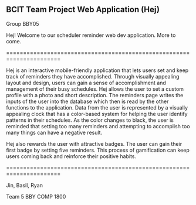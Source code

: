 ## BCIT Team Project Web Application (Hej)
Group BBY05

Hej! Welcome to our scheduler reminder web dev application. More to come. 

======================================================================

Hej is an interactive mobile-friendly application that lets users set and keep track of reminders they have accomplished. Through visually appealing layout and design, users can gain a sense of accomplishment and management of their busy schedules. Hej allows the user to set a custom profile with a photo and short description. The reminders page writes the inputs of the user into the database which then is read by the other functions to the application. Data from the user is represented by a visually appealing clock that has a color-based system for helping the user identify patterns in their schedules. As the color changes to black, the user is reminded that setting too many reminders and attempting to accomplish too many things can have a negative result. 


Hej also rewards the user with attractive badges. The user can gain their first badge by setting five reminders. This process of gamification can keep users coming back and reinforce their positive habits.

======================================================================

Jin, Basil, Ryan

Team 5 BBY
COMP 1800
